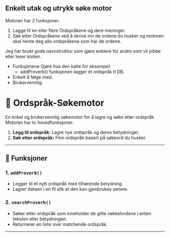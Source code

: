 Enkelt utak og utrykk søke motor
-

Motoren har 2 funksjoner:
1. Lagge til en eller flere Ordspråkene og dere meninger.
2. Søk etter Ordspråkene ved å skrive inn de ordene du husker og motoren skal hente deg alle ordspråkene som har de ordene.



Jeg har brukt gode navnstruktur som gjøre enklere for andre som vil jobbe eller leser koden.
- Funksjonene Gjøre hva den kalte for eksempel: 
    - addProverb() funksjonen lagger et ordspråk tl DB.
- Enkelt å følge med.
- Brukervennlig.


# 📝 Ordspråk-Søkemotor

En enkel og brukervennlig søkemotor for å lagre og søke etter ordspråk. Motoren har to hovedfunksjoner:
1. **Legg til ordspråk:** Lagre nye ordspråk og deres betydninger.
2. **Søk etter ordspråk:** Finn ordspråk basert på søkeord du husker.

---

## 🚀 Funksjoner

### 1. `addProverb()`
- Legger til et nytt ordspråk med tilhørende betydning.
- Lagrer dataen i en fil slik at den kan gjenbrukes senere.

### 2. `searchProverb()`
- Søker etter ordspråk som inneholder de gitte nøkkelordene i enten teksten eller betydningen.
- Returnerer en liste over matchende ordspråk.

---

